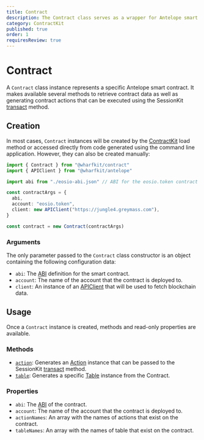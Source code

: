 ```yaml
---
title: Contract
description: The Contract class serves as a wrapper for Antelope smart contracts. It offers several helper methods that provide functionality ranging from retrieving contract data to generating contract actions that can be executed using the SessionKit.
category: ContractKit
published: true
order: 1
requiresReview: true
---
```


# Contract

A `Contract` class instance represents a specific Antelope smart contract. It makes available several methods to retrieve contract data as well as generating contract actions that can be executed using the SessionKit [transact](/docs/session-kit/transact) method.

## Creation

In most cases, `Contract` instances will be created by the [ContractKit](/docs/contract-kit/contract-kit) load method or accessed directly from code generated using the command line application. However, they can also be created manually:

```ts
import { Contract } from "@wharfkit/contract"
import { APIClient } from "@wharfkit/antelope"

import abi from "./eosio-abi.json" // ABI for the eosio.token contract

const contractArgs = {
  abi,
  account: "eosio.token",
  client: new APIClient("https://jungle4.greymass.com"),
}

const contract = new Contract(contractArgs)
```

### Arguments

The only parameter passed to the `Contract` class constructor is an object containing the following configuration data:

- `abi`: The [ABI](/docs/antelope/abi) definition for the smart contract.
- `account`: The name of the account that the contract is deployed to.
- `client`: An instance of an [APIClient](/docs/antelope/api-client) that will be used to fetch blockchain data.

## Usage

Once a `Contract` instance is created, methods and read-only properties are available.

### Methods

- [`action`](/docs/contract-kit/action-method): Generates an [Action](/docs/antelope/action) instance that can be passed to the SessionKit [transact](/docs/session-kit/transact) method.
- [`table`](/docs/contract-kit/table-method): Generates a specific [Table](/docs/contract-kit/table-class) instance from the Contract.

### Properties

- `abi`: The [ABI](/docs/antelope/abi) of the contract.
- `account`: The name of the account that the contract is deployed to.
- `actionNames`: An array with the names of actions that exist on the contract.
- `tableNames`: An array with the names of table that exist on the contract.
